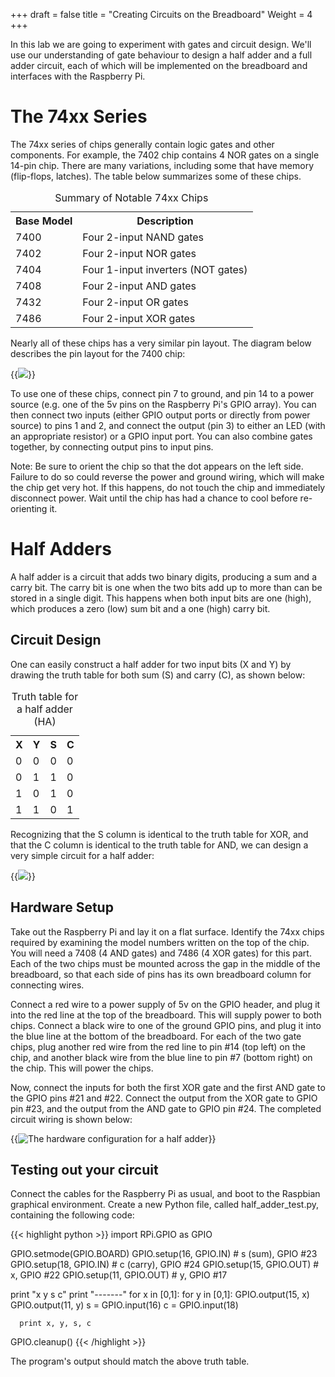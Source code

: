 +++
draft = false
title = "Creating Circuits on the Breadboard"
Weight = 4
+++

In this lab we are going to experiment with gates and circuit design.  We'll use our understanding of gate behaviour to design a half adder and a full adder circuit, each of which will be implemented on the breadboard and interfaces with the Raspberry Pi.

# The 74xx Series
The 74xx series of chips generally contain logic gates and other components.  For example, the 7402 chip contains 4 NOR gates on a single 14-pin chip.  There are many variations, including some that have memory (flip-flops, latches).  The table below summarizes some of these chips.

<table class="wikitable">
<caption>Summary of Notable 74xx Chips</caption>
  <tr>
    <th>Base Model</th>
	<th>Description</th>
  </tr>
  <tr>
    <td>7400</td>
    <td>Four 2-input NAND gates</td>
  </tr>
  <tr>
    <td>7402</td>
    <td>Four 2-input NOR gates</td>
  </tr>
  <tr>
    <td>7404</td>
    <td>Four 1-input inverters (NOT gates)</td>
  </tr>
  <tr>
    <td>7408</td>
    <td>Four 2-input AND gates</td>
  </tr>
  <tr>
    <td>7432</td>
    <td>Four 2-input OR gates</td>
  </tr>
  <tr>
    <td>7486</td>
    <td>Four 2-input XOR gates</td>
  </tr>
</table> 

Nearly all of these chips has a very similar pin layout.  The diagram below describes the pin layout for the 7400 chip:

{{<img src="/images/7400_pinout.png">}}

To use one of these chips, connect pin 7 to ground, and pin 14 to a power source (e.g. one of the 5v pins on the Raspberry Pi's GPIO array).  You can then connect two inputs (either GPIO output ports or directly from power source) to pins 1 and 2, and connect the output (pin 3) to either an LED (with an appropriate resistor) or a GPIO input port.  You can also combine gates together, by connecting output pins to input pins.

Note:  Be sure to orient the chip so that the dot appears on the left side.  Failure to do so could reverse the power and ground wiring, which will make the chip get very hot.  If this happens, do not touch the chip and immediately disconnect power.  Wait until the chip has had a chance to cool before re-orienting it.

# Half Adders
A half adder is a circuit that adds two binary digits, producing a sum and a carry bit.  The carry bit is one when the two bits add up to more than can be stored in a single digit.  This happens when both input bits are one (high), which produces a zero (low) sum bit and a one (high) carry bit.

## Circuit Design
One can easily construct a half adder for two input bits (X and Y) by drawing the truth table for both sum (S) and carry (C), as shown below:

<table class="wikitable">
  <caption>Truth table for a half adder (HA)</caption>
  <tr>
    <th>X</th>
	<th>Y</th>
	<th>S</th>
	<th>C</th>
  </tr>
  <tr>
    <td>0</td>
    <td>0</td>
    <td>0</td>
    <td>0</td>
  </tr>
  <tr>
    <td>0</td>
    <td>1</td>
    <td>1</td>
    <td>0</td>
  </tr>
  <tr>
    <td>1</td>
    <td>0</td>
    <td>1</td>
    <td>0</td>
  </tr>
  <tr>
    <td>1</td>
    <td>1</td>
    <td>0</td>
    <td>1</td>
  </tr>
</table>

Recognizing that the S column is identical to the truth table for XOR, and that the C column is identical to the truth table for AND, we can design a very simple circuit for a half adder:

{{<img src="/images/half_adder.png">}}

## Hardware Setup
Take out the Raspberry Pi and lay it on a flat surface.  Identify the 74xx chips required by examining the model numbers written on the top of the chip.  You will need a 7408 (4 AND gates) and 7486 (4 XOR gates) for this part.  Each of the two chips must be mounted across the gap in the middle of the breadboard, so that each side of pins has its own breadboard column for connecting wires.

Connect a red wire to a power supply of 5v on the GPIO header, and plug it into the red line at the top of the breadboard.  This will supply power to both chips.  Connect a black wire to one of the ground GPIO pins, and plug it into the blue line at the bottom of the breadboard.  For each of the two gate chips, plug another red wire from the red line to pin #14 (top left) on the chip, and another black wire from the blue line to pin #7 (bottom right) on the chip.  This will power the chips.

Now, connect the inputs for both the first XOR gate and the first AND gate to the GPIO pins #21 and #22.  Connect the output from the XOR gate to GPIO pin #23, and the output from the AND gate to GPIO pin #24.  The completed circuit wiring is shown below:

{{<img src="/images/HalfAdder_bb.png" alt="The hardware configuration for a half adder" />}}

## Testing out your circuit
Connect the cables for the Raspberry Pi as usual, and boot to the Raspbian graphical environment.  Create a new Python file, called half_adder_test.py, containing the following code:

{{< highlight python >}}
import RPi.GPIO as GPIO

GPIO.setmode(GPIO.BOARD)
GPIO.setup(16, GPIO.IN)  # s (sum),   GPIO #23
GPIO.setup(18, GPIO.IN)  # c (carry), GPIO #24
GPIO.setup(15, GPIO.OUT) # x,         GPIO #22
GPIO.setup(11, GPIO.OUT) # y,         GPIO #17

print "x y s c"
print "-------"
for x in [0,1]:
   for y in [0,1]:
      GPIO.output(15, x)
	  GPIO.output(11, y)
	  s = GPIO.input(16)
	  c = GPIO.input(18)
	  
	  print x, y, s, c

GPIO.cleanup()
{{< /highlight >}}

The program's output should match the above truth table.
